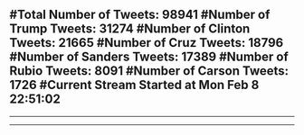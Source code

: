 #Total Number of Tweets: 98941 
#Number of Trump Tweets: 31274
#Number of Clinton Tweets: 21665
#Number of Cruz Tweets: 18796
#Number of Sanders Tweets: 17389
#Number of Rubio Tweets: 8091
#Number of Carson Tweets: 1726
#Current Stream Started at Mon Feb  8 22:51:02
---
---
---
